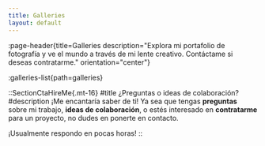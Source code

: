 ```yaml
---
title: Galleries
layout: default
---
```


:page-header{title=Galleries description="Explora mi portafolio de fotografía y ve el mundo a través de mi lente creativo. Contáctame si deseas contratarme." orientation="center"}

:galleries-list{path=galleries}

::SectionCtaHireMe{.mt-16}
#title
¿Preguntas o ideas de colaboración?
#description
¡Me encantaría saber de ti! Ya sea que tengas **preguntas** sobre mi trabajo, **ideas de colaboración**, o estés interesado en **contratarme** para un proyecto, no dudes en ponerte en contacto.

¡Usualmente respondo en pocas horas!
::
